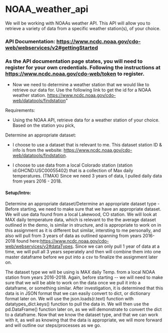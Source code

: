 # NOAA_weather_api
We will be working with NOAAs weather API. This API will allow you to retrieve a variety of data from a specific weather station(s), of your choice.

### API Documentation: https://www.ncdc.noaa.gov/cdo-web/webservices/v2#gettingStarted

### As the API documentation page states, you will need to register for your own credentials. Following the instructions at https://www.ncdc.noaa.gov/cdo-web/token to register.
- Now we need to determine a weather station that we would like to retrieve our data for. Use the following link to get the id for a NOAA weather station. https://www.ncdc.noaa.gov/cdo-web/datatools/findstation"

Requirements:
- Using the NOAA API, retrieve data for a weather station of your choice. Based on the station you pick,

Determine an appropriate dataset:
- I choose to use a dataset that is relevant to me. This dataset station ID & info is from the website: https://www.ncdc.noaa.gov/cdo-web/datatools/findstation.

- I choose to use data from a local Colorado station (station id:GHCND:USC00055402) that is a collection of Max daily temperatures. (TMAX) Since we need 3 years of data, I pulled daily data from years 2016 - 2018.

#### Setup/Intro:
Determine an appropriate dataset/Determine an appropriate dataset type -
Before starting, we need to make sure that we have an appropriate dataset. We will use data found from a local Lakewood, CO station. We will look at MAX daily temperature data, which is relevant to the the average dataset outlined in the demo, is similar in structure, and is appropriate to work on in this assignment as it is different but similar, intersting to me personally, and also will pull from 3 years of data as outlined spanning from years 2016-2018 found here:https://www.ncdc.noaa.gov/cdo-web/webservices/v2#dataTypes. Since we can only pull 1 year of data at a time, we will pull all 3 years seperately and then will combine them into one master dataframe before we put into a csv to finalize the assignment later on.

The dataset type we will be using is MAX daily Temp. from a local NOAA station from years 2016-2018. Again, before starting -- we will need to make sure that we will be able to work on the data once we pull it into a dataframe, or something similar. After investigation, it is determined that this data is in JSON format that we can easily convert to dict, or dictionary format later on. We will use the json.loads(r.text) function with datatypes_dict.keys() function to pull the data in. We will then use the pd.DataFrame() function later on, as we will demonstrate to convert the dict to a dataframe. Now that we know the dataset type, and that we can work with it, as well as knowing that the data is appropriate, we will more forward and will outline our steps/processes as we go.
